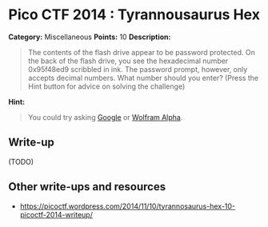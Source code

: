 # Pico CTF 2014 : Tyrannousaurus Hex

**Category:** Miscellaneous
**Points:** 10
**Description:**

>The contents of the flash drive appear to be password protected. On the back of the flash drive, you see the hexadecimal number 0x95f48ed9 scribbled in ink. The password prompt, however, only accepts decimal numbers. What number should you enter? (Press the Hint button for advice on solving the challenge)

**Hint:**
>You could try asking [Google](https://www.google.com/) or [Wolfram Alpha](http://www.wolframalpha.com/).

## Write-up

(TODO)

## Other write-ups and resources

* <https://picoctf.wordpress.com/2014/11/10/tyrannosaurus-hex-10-picoctf-2014-writeup/>
